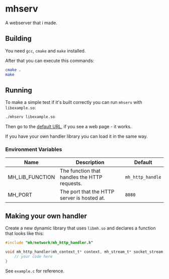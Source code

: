 # mhserv
A webserver that i made.

## Building
You need `gcc`, `cmake` and `make` installed.

After that you can execute this commands:
```sh
cmake .
make
```

## Running
To make a simple test if it's built correctly you can run `mhserv` with `libexample.so`:
```sh
./mhserv libexample.so
```
Then go to the [default URL](http://localhost:8080/), if you see a web page - it works.

If you have your own handler library you can load it in the same way.

### Environment Variables
| Name | Description | Default |
|------| ----------- | ------- |
| MH_LIB_FUNCTION | The function that handles the HTTP requests. | `mh_http_handle` |
| MH_PORT | The port that the HTTP server is hosted at. | `8080` |

## Making your own handler
Create a new dynamic library that uses `libmh.so` and declares a function that looks like this:
```c
#include "mh/network/mh_http_handler.h"

void mh_http_handler(mh_context_t* context, mh_stream_t* socket_stream, mh_http_request_t* request) {
    // your code here
}

```
See `example.c` for reference.
